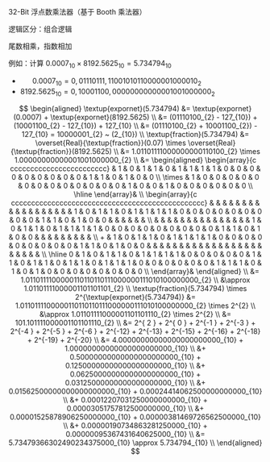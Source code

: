 32-Bit 浮点数乘法器（基于 Booth 乘法器）

逻辑区分：组合逻辑

尾数相乘，指数相加

例如：计算 $`0.0007_{10} \times 8192.5625_{10} = 5.734794_{10}`$
- $`~_{~}\quad 0.0007_{10} = 0,01110111,11001010110000001000010_{2}`$
- $`        8192.5625_{10} = 0,10001100,00000000000001001000000_{2}`$

$$
\begin{aligned}
    \textup{expornet}(5.734794) &= \textup{expornet}(0.0007) + \textup{expornet}(8192.5625) \\
                                &= (01110100_{2} - 127_{10}) + (10001100_{2} - 127_{10}) + 127_{10} \\
                                &= (01110100_{2} + 10001100_{2}) - 127_{10} = 10000001_{2} ~ (2_{10}) \\
    \textup{fraction}(5.734794) &= \overset{Real}{\textup{fraction}}(0.07) \times \overset{Real}{\textup{fraction}}(8192.5625) \\
                            &= 1.01101111000000000110100_{2} \times 1.00000000000001001000000_{2} \\
                            &= \begin{aligned}
                                   \begin{array}{c cccccccccccccccccccccccc}
                                              & 1 & 0 & 1 & 1 & 0 & 1 & 1 & 1 & 1 & 0 & 0 & 0 & 0 & 0 & 0 & 0 & 0 & 0 & 1 & 1 & 0 & 1 & 0 & 0 \\
                                       \times & 1 & 0 & 0 & 0 & 0 & 0 & 0 & 0 & 0 & 0 & 0 & 0 & 0 & 0 & 1 & 0 & 0 & 1 & 0 & 0 & 0 & 0 & 0 & 0 \\ 
                                       \hline
                                   \end{array}& \\ 
                                   \begin{array}{c cccccccccccccccccccccccccccccccccccccccccccccccc}
                                              &   &   &   &   &   &   &   &   &   &   &   &   &   &   &   &   &   & 1 & 0 & 1 & 1 & 0 & 1 & 1 & 1 & 1 & 0 & 0 & 0 & 0 & 0 & 0 & 0 & 0 & 0 & 1 & 1 & 0 & 1 & 0 & 0 &   &   &   &   &   &   \\
                                              &   &   &   &   &   &   &   &   &   &   &   &   &   &   & 1 & 0 & 1 & 1 & 0 & 1 & 1 & 1 & 1 & 0 & 0 & 0 & 0 & 0 & 0 & 0 & 0 & 0 & 1 & 1 & 0 & 1 & 0 & 0 &   &   &   &   &   &   &   &   &   \\
                                            + & 1 & 0 & 1 & 1 & 0 & 1 & 1 & 1 & 1 & 0 & 0 & 0 & 0 & 0 & 0 & 0 & 0 & 0 & 1 & 1 & 0 & 1 & 0 & 0 &   &   &   &   &   &   &   &   &   &   &   &   &   &   &   &   &   &   &   &   &   &   &   \\ 
                                       \hline
                                            0 & 1 & 0 & 1 & 1 & 0 & 1 & 1 & 1 & 1 & 0 & 0 & 0 & 0 & 0 & 1 & 1 & 0 & 1 & 1 & 0 & 1 & 1 & 0 & 1 & 1 & 1 & 0 & 0 & 0 & 0 & 0 & 0 & 1 & 1 & 1 & 0 & 1 & 0 & 1 & 0 & 0 & 0 & 0 & 0 & 0 & 0 & 0 \\
                                   \end{array}&
                               \end{aligned} \\
                            &= 1.0110111100000110110110111000000111010100000000_{2} \\
                            &\approx 1.01101111000001101101101_{2} \\
    \textup{fraction}(5.734794) \times 2^{\textup{expornet}(5.734794)} &=       1.0110111100000110110110111000000111010100000000_{2} \times 2^{2} \\
                                                                       &\approx 1.01101111000001101101110_{2} \times 2^{2} \\
                                                                       &=       101.101111000001101101110_{2} \\
                                                                       &= 2^{ 2 } + 2^{ 0 } + 2^{-1 } + 2^{-3 } + 2^{-4 } + 2^{-5 } + 2^{-6 } 
                                                                        + 2^{-12} + 2^{-13} + 2^{-15} + 2^{-16} + 2^{-18} + 2^{-19} + 2^{-20} \\
                                                                       &= 4.00000000000000000000000_{10} + 1.00000000000000000000000_{10} \\
                                                                       &+ 0.50000000000000000000000_{10} + 0.12500000000000000000000_{10} \\
                                                                       &+ 0.06250000000000000000000_{10} + 0.03125000000000000000000_{10} \\
                                                                       &+ 0.01562500000000000000000_{10} + 0.00024414062500000000000_{10} \\
                                                                       &+ 0.00012207031250000000000_{10} + 0.00003051757812500000000_{10} \\
                                                                       &+ 0.00001525878906250000000_{10} + 0.00000381469726562500000_{10} \\
                                                                       &+ 0.00000190734863281250000_{10} + 0.00000095367431640625000_{10} \\
                                                                       &= 5.73479366302490234375000_{10} \approx 5.734794_{10} \\
\end{aligned}
$$